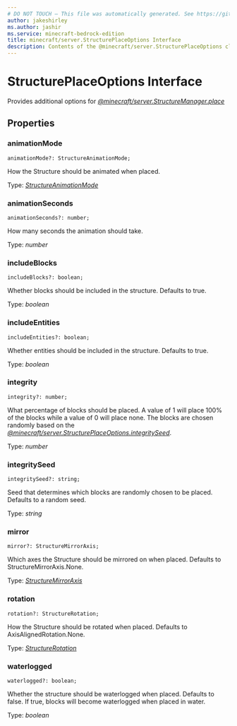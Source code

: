```yaml
---
# DO NOT TOUCH — This file was automatically generated. See https://github.com/mojang/minecraftapidocsgenerator to modify descriptions, examples, etc.
author: jakeshirley
ms.author: jashir
ms.service: minecraft-bedrock-edition
title: minecraft/server.StructurePlaceOptions Interface
description: Contents of the @minecraft/server.StructurePlaceOptions class.
---
```

# StructurePlaceOptions Interface

Provides additional options for [*@minecraft/server.StructureManager.place*](../../minecraft/server/StructureManager.md#place)

## Properties

### **animationMode**
`animationMode?: StructureAnimationMode;`

How the Structure should be animated when placed.

Type: [*StructureAnimationMode*](StructureAnimationMode.md)

### **animationSeconds**
`animationSeconds?: number;`

How many seconds the animation should take.

Type: *number*

### **includeBlocks**
`includeBlocks?: boolean;`

Whether blocks should be included in the structure. Defaults to true.

Type: *boolean*

### **includeEntities**
`includeEntities?: boolean;`

Whether entities should be included in the structure. Defaults to true.

Type: *boolean*

### **integrity**
`integrity?: number;`

What percentage of blocks should be placed. A value of 1 will place 100% of the blocks while a value of 0 will place none. The blocks are chosen randomly based on the [*@minecraft/server.StructurePlaceOptions.integritySeed*](../../minecraft/server/StructurePlaceOptions.md#integrityseed).

Type: *number*

### **integritySeed**
`integritySeed?: string;`

Seed that determines which blocks are randomly chosen to be placed. Defaults to a random seed.

Type: *string*

### **mirror**
`mirror?: StructureMirrorAxis;`

Which axes the Structure should be mirrored on when placed. Defaults to StructureMirrorAxis.None.

Type: [*StructureMirrorAxis*](StructureMirrorAxis.md)

### **rotation**
`rotation?: StructureRotation;`

How the Structure should be rotated when placed. Defaults to AxisAlignedRotation.None.

Type: [*StructureRotation*](StructureRotation.md)

### **waterlogged**
`waterlogged?: boolean;`

Whether the structure should be waterlogged when placed. Defaults to false. If true, blocks will become waterlogged when placed in water.

Type: *boolean*
